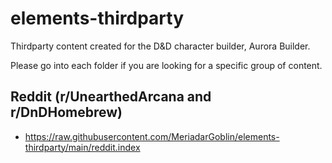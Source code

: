 # elements-thirdparty
 Thirdparty content created for the D&D character builder, Aurora Builder.

 Please go into each folder if you are looking for a specific group of content.

 ## Reddit (r/UnearthedArcana and r/DnDHomebrew)
 - https://raw.githubusercontent.com/MeriadarGoblin/elements-thirdparty/main/reddit.index
